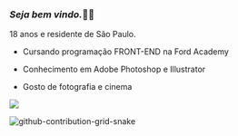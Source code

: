 ### _**Seja bem vindo.**_:angel::japanese_ogre:

18 anos e residente de São Paulo.

* Cursando programação FRONT-END na Ford Academy

* Conhecimento em Adobe Photoshop e Illustrator

* Gosto de fotografia e cinema







<a href="https://instagram.com/saintlorran" target="_blank"><img src="https://img.shields.io/badge/-Instagram-%23E4405F?style=for-the-badge&logo=instagram&logoColor=white" target="_blank"></a>














![github-contribution-grid-snake](https://user-images.githubusercontent.com/127353307/223878413-7bc60a8c-b971-43b9-af84-43aeee49f0eb.svg)
